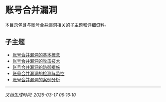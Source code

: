 # 账号合并漏洞

本目录包含与账号合并漏洞相关的子主题和详细资料。

## 子主题

- [账号合并漏洞的基本概念](account-merging-vuln/basic-concepts.md)
- [账号合并漏洞的攻击技术](account-merging-vuln/attack-techniques.md)
- [账号合并漏洞的防御措施](account-merging-vuln/defense-measures.md)
- [账号合并漏洞的检测与监控](account-merging-vuln/detection-monitoring.md)
- [账号合并漏洞的案例分析](account-merging-vuln/case-studies.md)

---

*文档生成时间: 2025-03-17 09:16:10*
